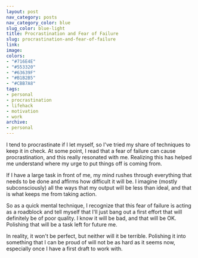 ```yaml
---
layout: post
nav_category: posts
nav_category_color: blue
slug_color: blue-light
title: Procrastination and Fear of Failure
slug: procrastination-and-fear-of-failure
link: 
image: 
colors:
- "#716E4E"
- "#553320"
- "#63639F"
- "#B1B2B5"
- "#CBB7A8"
tags:
- personal
- procrastination
- lifehack
- motivation
- work
archive:
- personal
---
```


I tend to procrastinate if I let myself, so I've tried my share of techniques to keep it in check. At some point, I read that a fear of failure can cause procrastination, and this really resonated with me. Realizing this has helped me understand where my urge to put things off is coming from.

If I have a large task in front of me, my mind rushes through everything that needs to be done and affirms how difficult it will be. I imagine (mostly subconsciously) all the ways that my output will be less than ideal, and that is what keeps me from taking action.

So as a quick mental technique, I recognize that this fear of failure is acting as a roadblock and tell myself that I'll just bang out a first effort that will definitely be of poor quality. I know it will be bad, and that will be OK. Polishing that will be a task left for future me.

In reality, it won't be perfect, but neither will it be terrible. Polishing it into something that I can be proud of will not be as hard as it seems now, especially once I have a first draft to work with.
